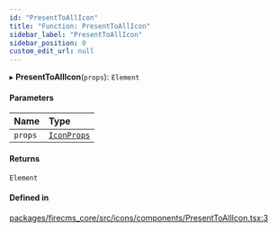 ```yaml
---
id: "PresentToAllIcon"
title: "Function: PresentToAllIcon"
sidebar_label: "PresentToAllIcon"
sidebar_position: 0
custom_edit_url: null
---
```


▸ **PresentToAllIcon**(`props`): `Element`

#### Parameters

| Name | Type |
| :------ | :------ |
| `props` | [`IconProps`](../types/IconProps.md) |

#### Returns

`Element`

#### Defined in

[packages/firecms_core/src/icons/components/PresentToAllIcon.tsx:3](https://github.com/FireCMSco/firecms/blob/d45f3739/packages/firecms_core/src/icons/components/PresentToAllIcon.tsx#L3)
